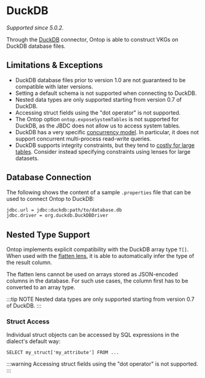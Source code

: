 # DuckDB
*Supported since 5.0.2.*

Through the [DuckDB](https://duckdb.org) connector, Ontop is able to construct VKGs on DuckDB database files.

## Limitations & Exceptions

- DuckDB database files prior to version 1.0 are not guaranteed to be compatible with later versions.
- Setting a default schema is not supported when connecting to DuckDB.
- Nested data types are only supported starting from version 0.7 of DuckDB.
- Accessing struct fields using the "dot operator" is not supported.
- The Ontop option `ontop.exposeSystemTables` is not supported for DuckDB, as the JBDC does not allow us to access system tables.
- DuckDB has a very specific [concurrency model](https://duckdb.org/faq#how-does-duckdb-handle-concurrency). In particular, it does not support concurrent multi-process read-write queries.
- DuckDB supports integrity constraints, but they tend to [costly for large tables](https://duckdb.org/docs/guides/performance/indexing). Consider instead specifying constraints using lenses for large datasets.

## Database Connection

The following shows the content of a sample `.properties` file that can be used to connect Ontop to DuckDB:

```bash
jdbc.url = jdbc:duckdb:path/to/database.db
jdbc.driver = org.duckdb.DuckDBDriver
```

## Nested Type Support

Ontop implements explicit compatibility with the DuckDB array type `T[]`. When used with the [flatten lens](/guide/advanced/lenses#flattenlens), it is able to automatically infer the type of the result column.

The flatten lens cannot be used on arrays stored as JSON-encoded columns in the database. For such use cases, the column first has to be converted to an array type.

:::tip NOTE
Nested data types are only supported starting from version 0.7 of DuckDB.
:::

### Struct Access
 Individual struct objects can be accessed by SQL expressions in the dialect's default way:
```
SELECT my_struct['my_attribute'] FROM ...
```

:::warning
Accessing struct fields using the "dot operator" is not supported.
:::
